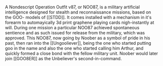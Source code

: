 A Nondescript Operation Outfit v87, or NOO87, is a military artificial intelligence designed for stealth and reconnaissance missions, based on the GOO- models of [[STDD]]. It comes installed with a mechanism in it's forearm to automayically 3d print graphene playing cards nigh-instantly at will. During one mission a particular NOO87 achieved spontaneous sentience and as such issued for release from the military, which was approved. This NOO87, now going by Noober as a symbol of pride in his past, then ran into the [[Ungooliever]], being the one who started putting goo in the name and also the one who started calling him Arthur, and quickly formed a close bond with the fellow military unit. Noober would later join [[GOO8ER]] as the Unbeliever's second-in-command.